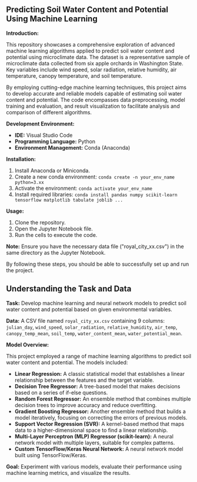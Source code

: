 ## Predicting Soil Water Content and Potential Using Machine Learning

**Introduction:**

This repository showcases a comprehensive exploration of advanced machine learning algorithms applied to predict soil water content and potential using microclimate data. The dataset is a representative sample of microclimate data collected from six apple orchards in Washington State. Key variables include wind speed, solar radiation, relative humidity, air temperature, canopy temperature, and soil temperature.

By employing cutting-edge machine learning techniques, this project aims to develop accurate and reliable models capable of estimating soil water content and potential. The code encompasses data preprocessing, model training and evaluation, and result visualization to facilitate analysis and comparison of different algorithms.

**Development Environment:**

* **IDE:** Visual Studio Code
* **Programming Language:** Python
* **Environment Management:** Conda (Anaconda)

**Installation:**

1. Install Anaconda or Miniconda.
2. Create a new conda environment: `conda create -n your_env_name python=3.xx`
3. Activate the environment: `conda activate your_env_name`
4. Install required libraries: `conda install pandas numpy scikit-learn tensorflow matplotlib tabulate joblib ...`

**Usage:**

1. Clone the repository.
2. Open the Jupyter Notebook file.
3. Run the cells to execute the code.

**Note:** Ensure you have the necessary data file ("royal_city_xx.csv") in the same directory as the Jupyter Notebook.

By following these steps, you should be able to successfully set up and run the project.

## Understanding the Task and Data

**Task:** Develop machine learning and neural network models to predict soil water content and potential based on given environmental variables.

**Data:** A CSV file named `royal_city_xx.csv` containing 9 columns: `julian_day`, `wind_speed`, `solar_radiation`, `relative_humidity`, `air_temp`, `canopy_temp_mean`, `soil_temp`, `water_content_mean`, `water_potential_mean`.

**Model Overview:**

This project employed a range of machine learning algorithms to predict soil water content and potential. The models included:

* **Linear Regression:** A classic statistical model that establishes a linear relationship between the features and the target variable.
* **Decision Tree Regressor:** A tree-based model that makes decisions based on a series of if-else questions.
* **Random Forest Regressor:** An ensemble method that combines multiple decision trees to improve accuracy and reduce overfitting.
* **Gradient Boosting Regressor:** Another ensemble method that builds a model iteratively, focusing on correcting the errors of previous models.
* **Support Vector Regression (SVR):** A kernel-based method that maps data to a higher-dimensional space to find a linear relationship.
* **Multi-Layer Perceptron (MLP) Regressor (scikit-learn):** A neural network model with multiple layers, suitable for complex patterns.
* **Custom TensorFlow/Keras Neural Network:** A neural network model built using TensorFlow/Keras.

**Goal:** Experiment with various models, evaluate their performance using machine learning metrics, and visualize the results.